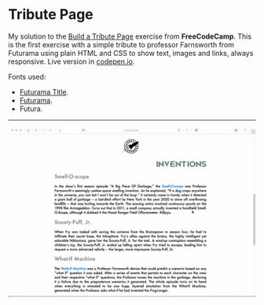 # Tribute Page

My solution to the [Build a Tribute Page](https://www.freecodecamp.com/challenges/build-a-tribute-page) exercise from **FreeCodeCamp**. This is the first exercise with a simple tribute to professor Farnsworth from Futurama using plain HTML and CSS to show text, images and links, always responsive. Live version in [codepen.io](http://codepen.io/pouyio/full/yOwzBL/).


Fonts used:
- [Futurama Title](http://www.fonts2u.com/futurama-title-font.font).
- [Futurama](http://www.fonts2u.com/futurama-bold-font.font).
- Futura.

---

![Demo](demo.gif)
